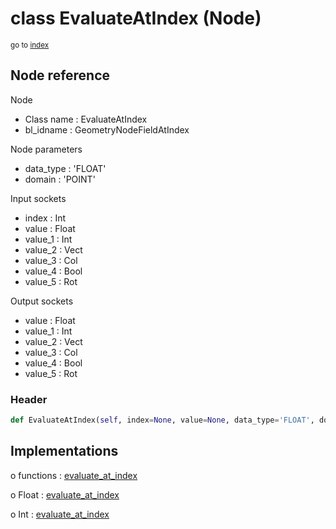 # class EvaluateAtIndex (Node)

<sub>go to [index](/docs/index.md)</sub>

## Node reference

Node
 - Class name : EvaluateAtIndex
 - bl_idname : GeometryNodeFieldAtIndex

Node parameters
 - data_type : 'FLOAT'
 - domain : 'POINT'

Input sockets
 - index : Int
 - value : Float
 - value_1 : Int
 - value_2 : Vect
 - value_3 : Col
 - value_4 : Bool
 - value_5 : Rot

Output sockets
 - value : Float
 - value_1 : Int
 - value_2 : Vect
 - value_3 : Col
 - value_4 : Bool
 - value_5 : Rot

### Header

``` python
def EvaluateAtIndex(self, index=None, value=None, data_type='FLOAT', domain='POINT', node_label=None, node_color=None):
```

## Implementations

o functions : [evaluate_at_index](/docs/GeoNodes_classes/GLOBAL.md#evaluate_at_index)

o Float : [evaluate_at_index](/docs/GeoNodes_classes/Float.md#evaluate_at_index)

o Int : [evaluate_at_index](/docs/GeoNodes_classes/Int.md#evaluate_at_index)


